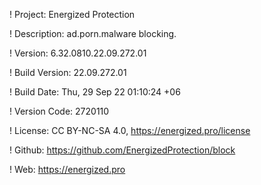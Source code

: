 ! Project: Energized Protection

! Description: ad.porn.malware blocking.

! Version: 6.32.0810.22.09.272.01

! Build Version: 22.09.272.01

! Build Date: Thu, 29 Sep 22 01:10:24 +06

! Version Code: 2720110

! License: CC BY-NC-SA 4.0, https://energized.pro/license

! Github: https://github.com/EnergizedProtection/block

! Web: https://energized.pro
